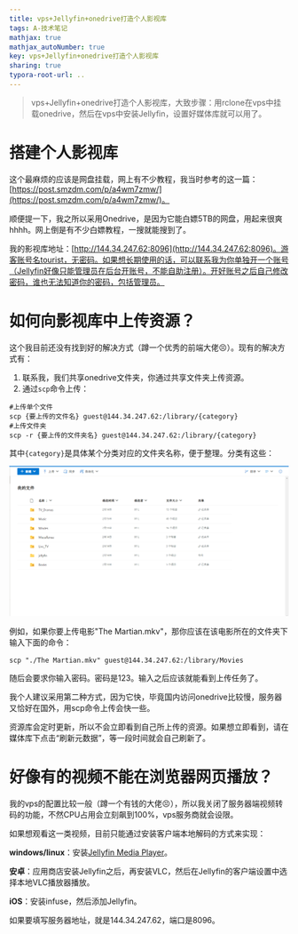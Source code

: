 ```yaml
---
title: vps+Jellyfin+onedrive打造个人影视库
tags: A-技术笔记
mathjax: true
mathjax_autoNumber: true
key: vps+Jellyfin+onedrive打造个人影视库
sharing: true
typora-root-url: ..
---
```


> vps+Jellyfin+onedrive打造个人影视库，大致步骤：用rclone在vps中挂载onedrive，然后在vps中安装Jellyfin，设置好媒体库就可以用了。

<!--more-->

# 搭建个人影视库

这个最麻烦的应该是网盘挂载，网上有不少教程，我当时参考的这一篇：[https://post.smzdm.com/p/a4wm7zmw/](https://post.smzdm.com/p/a4wm7zmw/)。

顺便提一下，我之所以采用Onedrive，是因为它能白嫖5TB的网盘，用起来很爽hhhh。网上倒是有不少白嫖教程，一搜就能搜到了。

我的影视库地址：[http://144.34.247.62:8096](http://144.34.247.62:8096)。游客账号名tourist，无密码。如果想长期使用的话，可以联系我为你单独开一个账号（Jellyfin好像只能管理员在后台开账号，不能自助注册）。开好账号之后自己修改密码，谁也无法知道你的密码，包括管理员。

# 如何向影视库中上传资源？

这个我目前还没有找到好的解决方式（蹲一个优秀的前端大佬😣）。现有的解决方式有：

1. 联系我，我们共享onedrive文件夹，你通过共享文件夹上传资源。
2. 通过`scp`命令上传：

``` shell
#上传单个文件
scp {要上传的文件名} guest@144.34.247.62:/library/{category}
#上传文件夹
scp -r {要上传的文件夹名} guest@144.34.247.62:/library/{category}
```

其中`{category}`是具体某个分类对应的文件夹名称，便于整理。分类有这些：

![Jellyfin1](/assets/images/VPS/Jellyfin1.png)

例如，如果你要上传电影"The Martian.mkv"，那你应该在该电影所在的文件夹下输入下面的命令：

```shell
scp "./The Martian.mkv" guest@144.34.247.62:/library/Movies
```

随后会要求你输入密码。密码是123。输入之后应该就能看到上传任务了。

我个人建议采用第二种方式，因为它快，毕竟国内访问onedrive比较慢，服务器又恰好在国外，用scp命令上传会快一些。

资源库会定时更新，所以不会立即看到自己所上传的资源。如果想立即看到，请在媒体库下点击“刷新元数据”，等一段时间就会自己刷新了。

# 好像有的视频不能在浏览器网页播放？

我的vps的配置比较一般（蹲一个有钱的大佬😣），所以我关闭了服务器端视频转码的功能，不然CPU占用会立刻飙到100%，vps服务商就会设限。

如果想观看这一类视频，目前只能通过安装客户端本地解码的方式来实现：

**windows/linux**：安装[Jellyfin Media Player](https://github.com/jellyfin/jellyfin-media-player/releases)。

**安卓**：应用商店安装Jellyfin之后，再安装VLC，然后在Jellyfin的客户端设置中选择本地VLC播放器播放。

**iOS**：安装infuse，然后添加Jellyfin。

如果要填写服务器地址，就是144.34.247.62，端口是8096。